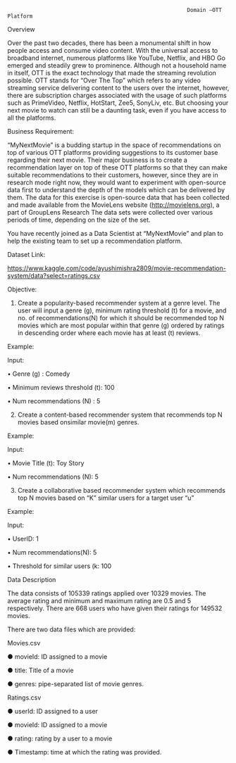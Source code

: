                                                              Domain –OTT Platform
Overview

Over the past two decades, there has been a monumental shift in how people access and consume video content. With the universal access to broadband internet, numerous platforms like YouTube, Netflix, and HBO Go emerged and steadily grew to prominence. Although not a household name in itself, OTT is the exact technology that made the streaming revolution possible.
OTT stands for “Over The Top” which refers to any video streaming service delivering content to the users over the internet, however, there are subscription charges associated with the usage of such platforms such as PrimeVideo, Netflix, HotStart, Zee5, SonyLiv, etc. But choosing your next movie to watch can still be a daunting task, even if you have access to all the platforms.

Business Requirement:

“MyNextMovie” is a budding startup in the space of recommendations on top of various OTT platforms providing suggestions to its customer base regarding their next movie.
Their major business is to create a recommendation layer on top of these OTT platforms so that they can make suitable recommendations to their customers, however, since they are in research mode right now, they would want to experiment with open-source data first to understand the depth of the models which can be delivered by them.
The data for this exercise is open-source data that has been collected and made available from the MovieLens website (http://movielens.org), a part of GroupLens Research The data sets were collected over various periods of time, depending on the size of the set.

You have recently joined as a Data Scientist at “MyNextMovie” and plan to help the existing team to set up a recommendation platform.


Dataset Link:


https://www.kaggle.com/code/ayushimishra2809/movie-recommendation-system/data?select=ratings.csv

Objective:
1. Create a popularity-based recommender system at a genre level. The user will input a genre (g), minimum rating threshold (t) for a movie, and no. of recommendations(N) for which it should be recommended top N movies which are most popular within that genre (g) ordered by ratings in descending order where each
movie has at least (t) reviews.

Example:

Input:

• Genre (g) : Comedy 

• Minimum reviews threshold (t): 100

• Num recommendations (N) : 5

2. Create a content-based recommender system that recommends top N movies based onsimilar movie(m) genres.

Example:

Input:

• Movie Title (t): Toy Story

• Num recommendations (N): 5

3. Create a collaborative based recommender system which recommends top N movies based on “K” similar users for a target user “u”

Example:

Input:

• UserID: 1

• Num recommendations(N): 5

• Threshold for similar users (k: 100


Data Description


The data consists of 105339 ratings applied over 10329 movies. The average rating and minimum and maximum rating are 0.5 and 5 respectively. There are 668 users who have given their ratings for 149532 movies.

There are two data files which are provided:


Movies.csv

● movieId: ID assigned to a movie

● title: Title of a movie

● genres: pipe-separated list of movie genres.


Ratings.csv

● userId: ID assigned to a user

● movieId: ID assigned to a movie

● rating: rating by a user to a movie

● Timestamp: time at which the rating was provided.
